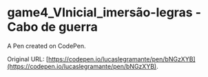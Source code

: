 # game4_VInicial_imersão-legras - Cabo de guerra

A Pen created on CodePen.

Original URL: [https://codepen.io/lucaslegramante/pen/bNGzXYB](https://codepen.io/lucaslegramante/pen/bNGzXYB).

